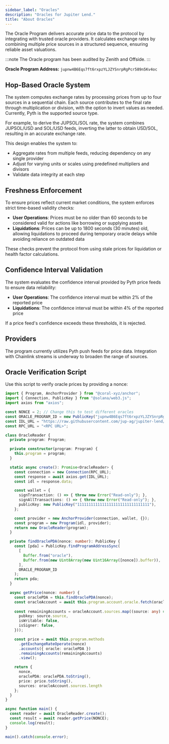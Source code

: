 ```yaml
---
sidebar_label: "Oracles"
description: "Oracles for Jupiter Lend."
title: "About Oracles"
---
```


<head>
    <title>Oracles</title>
    <meta name="twitter:card" content="summary" />
</head>

The Oracle Program delivers accurate price data to the protocol by integrating with trusted oracle providers. It calculates exchange rates by combining multiple price sources in a structured sequence, ensuring reliable asset valuations.

:::note
The Oracle program has been audited by Zenith and Offside.
:::

**Oracle Program Address:** `jupnw4B6Eqs7ft6rxpzYLJZYSnrpRgPcr589n5Kv4oc`

## Hop-Based Oracle System

The system computes exchange rates by processing prices from up to four sources in a sequential chain. Each source contributes to the final rate through multiplication or division, with the option to invert values as needed. Currently, Pyth is the supported source type.

For example, to derive the JUPSOL/SOL rate, the system combines JUPSOL/USD and SOL/USD feeds, inverting the latter to obtain USD/SOL, resulting in an accurate exchange rate.

This design enables the system to:
- Aggregate rates from multiple feeds, reducing dependency on any single provider
- Adjust for varying units or scales using predefined multipliers and divisors
- Validate data integrity at each step

## Freshness Enforcement

To ensure prices reflect current market conditions, the system enforces strict time-based validity checks:

- **User Operations**: Prices must be no older than 60 seconds to be considered valid for actions like borrowing or supplying assets
- **Liquidations**: Prices can be up to 1800 seconds (30 minutes) old, allowing liquidations to proceed during temporary oracle delays while avoiding reliance on outdated data

These checks prevent the protocol from using stale prices for liquidation or health factor calculations.

## Confidence Interval Validation

The system evaluates the confidence interval provided by Pyth price feeds to ensure data reliability:

- **User Operations**: The confidence interval must be within 2% of the reported price
- **Liquidations**: The confidence interval must be within 4% of the reported price

If a price feed's confidence exceeds these thresholds, it is rejected.

## Providers

The program currently utilizes Pyth push feeds for price data. Integration with Chainlink streams is underway to broaden the range of sources.

## Oracle Verification Script

Use this script to verify oracle prices by providing a nonce:

```typescript
import { Program, AnchorProvider } from "@coral-xyz/anchor";
import { Connection, PublicKey } from "@solana/web3.js";
import axios from "axios";

const NONCE = 2; // Change this to test different oracles
const ORACLE_PROGRAM_ID = new PublicKey("jupnw4B6Eqs7ft6rxpzYLJZYSnrpRgPcr589n5Kv4oc");
const IDL_URL = "https://raw.githubusercontent.com/jup-ag/jupiter-lend/refs/heads/main/target/idl/oracle.json";
const RPC_URL = "<RPC URL>";

class OracleReader {
  private program: Program;

  private constructor(program: Program) {
    this.program = program;
  }

  static async create(): Promise<OracleReader> {
    const connection = new Connection(RPC_URL);
    const response = await axios.get(IDL_URL);
    const idl = response.data;

    const wallet = {
      signTransaction: () => { throw new Error("Read-only"); },
      signAllTransactions: () => { throw new Error("Read-only"); },
      publicKey: new PublicKey("11111111111111111111111111111111"),
    };

    const provider = new AnchorProvider(connection, wallet, {});
    const program = new Program(idl, provider);
    return new OracleReader(program);
  }

  private findOraclePDA(nonce: number): PublicKey {
    const [pda] = PublicKey.findProgramAddressSync(
      [
        Buffer.from("oracle"),
        Buffer.from(new Uint8Array(new Uint16Array([nonce]).buffer)),
      ],
      ORACLE_PROGRAM_ID
    );
    return pda;
  }

  async getPrice(nonce: number) {
    const oraclePDA = this.findOraclePDA(nonce);
    const oracleAccount = await this.program.account.oracle.fetch(oraclePDA);
    
    const remainingAccounts = oracleAccount.sources.map((source: any) => ({
      pubkey: source.source,
      isWritable: false,
      isSigner: false,
    }));

    const price = await this.program.methods
      .getExchangeRateOperate(nonce)
      .accounts({ oracle: oraclePDA })
      .remainingAccounts(remainingAccounts)
      .view();

    return {
      nonce,
      oraclePDA: oraclePDA.toString(),
      price: price.toString(),
      sources: oracleAccount.sources.length
    };
  }
}

async function main() {
  const reader = await OracleReader.create();
  const result = await reader.getPrice(NONCE);
  console.log(result);
}

main().catch(console.error);
```